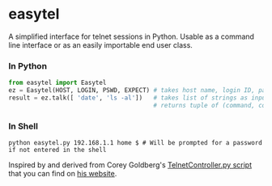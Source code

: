 easytel
=======

A simplified interface for telnet sessions in Python. Usable as a command line interface or as an easily importable end user class.

### In Python
```python
from easytel import Easytel
ez = Easytel(HOST, LOGIN, PSWD, EXPECT) # takes host name, login ID, password, and prompt char as inputs
result = ez.talk([ 'date', 'ls -al'])   # takes list of strings as input
                                        # returns tuple of (command, command_output)

```

### In Shell
```shell
python easytel.py 192.168.1.1 home $ # Will be prompted for a password if not entered in the shell
```

Inspired by and derived from Corey Goldberg's [TelnetController.py script](http://goldb.org/telnetpython.html) 
that you can find on [his website](http://goldb.org/). 
